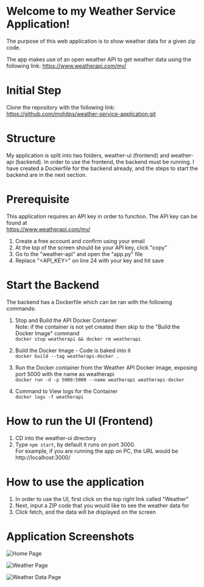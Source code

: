 # Welcome to my Weather Service Application!
The purpose of this web application is to show weather data for a given zip code.

The app makes use of an open weather API to get weather data using the following link:
https://www.weatherapi.com/my/

# Initial Step
Clone the repository with the following link:\
https://github.com/mohitps/weather-service-application.git

# Structure
My application is split into two folders, weather-ui (frontend) and weather-api (backend).
In order to use the frontend, the backend must be running. I have created a Dockerfile for the
backend already, and the steps to start the backend are in the next section.

# Prerequisite
This application requires an API key in order to function. The API key can be found at \
https://www.weatherapi.com/my/
1. Create a free account and confirm using your email
2. At the top of the screen should be your API key, click "copy"
3. Go to the "weather-api" and open the "app.py" file
4. Replace "<API_KEY>" on line 24 with your key and hit save

# Start the Backend
The backend has a Dockerfile which can be ran with the following commands:

1. Stop and Build the API Docker Container\
Note: if the container is not yet created then skip to the "Build the Docker Image" command\
```docker stop weatherapi && docker rm weatherapi```

2. Build the Docker Image - Code is baked into it\
```docker build --tag weatherapi-docker .```

3. Run the Docker container from the Weather API Docker image, exposing port 5000 with the name as weatherapi\
```docker run -d -p 5000:5000 --name weatherapi weatherapi-docker```

4. Command to View logs for the Container\
```docker logs -f weatherapi```


# How to run the UI (Frontend)
1. CD into the weather-ui directory
2. Type ```npm start```, by default it runs on port 3000.\
   For example, if you are running the app on PC, the URL would be http://localhost:3000/

# How to use the application
1. In order to use the UI, first click on the top right link called "Weather"
2. Next, input a ZIP code that you would like to see the weather data for
3. Click fetch, and the data will be displayed on the screen

# Application Screenshots
![Home Page](./screenshots/home.png)

![Weather Page](./screenshots/weather.png)

![Weather Data Page](./screenshots/weather-data.png)
